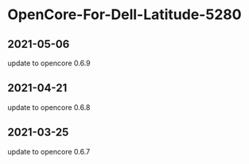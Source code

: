 # OpenCore-For-Dell-Latitude-5280

## 2021-05-06

update to opencore 0.6.9

## 2021-04-21

update to opencore 0.6.8

## 2021-03-25

update to opencore 0.6.7
